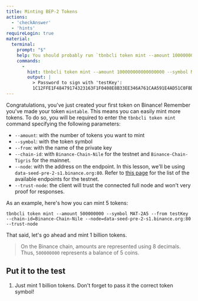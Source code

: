 ```yaml
---
title: Minting BEP-2 Tokens
actions:
  - 'checkAnswer'
  - 'hints'
requireLogin: true
material:
  terminal:
    prompt: "$"
    help: You should probably run `tbnbcli token mint --amount 100000000000000000 --symbol MAT-2A5 --from testKey --chain-id=Binance-Chain-Nile --node=data-seed-pre-2-s1.binance.org:80 --trust-node`.
    commands:
      - 
        hint: tbnbcli token mint --amount 100000000000000000 --symbol MAT-2A5 --from testKey --chain-id=Binance-Chain-Nile --node=data-seed-pre-2-s1.binance.org:80 --trust-node
        output: |
          > Password to sign with 'testKey':
          1C12FFE1F48479174323163F1F0408E8B33EE346A761CAA591E4AD51C0FBD2F8, response: {Code:0 Data:[51 48 48 48 48 48 48 48 48 48 48 48 48 48 48 48 48 48] Log:Msg 0:  Info: GasWanted:0 GasUsed:0 Tags:[{Key:[97 99 116 105 111 110] Value:[109 105 110 116 77 115 103] XXX_NoUnkeyedLiteral:{} XXX_unrecognized:[] XXX_sizecache:0}] Codespace: XXX_NoUnkeyedLiteral:{} XXX_unrecognized:[] XXX_sizecache:0})
---
```


Congratulations, you've just created your first token on Binance! Remember you've made your token `mintable`. This means you can easily mint more tokens. To do so, you will be required to enter the `tbnbcli token mint` command specifying the following parameters:

* `--amount`: with the number of tokens you want to mint
* `--symbol`: with the token symbol
* `--from`: with the name of the private key
* `--chain-id`:  with `Binance-Chain-Nile` for the testnet and `Binance-Chain-Tigris` for the mainnet.
* `--node`: with the address on the endpoint. In this lesson, we'll be using `data-seed-pre-2-s1.binance.org:80`. Refer to <a href="https://testnet-dex.binance.org/api/v1/peers" target=”_blank”> this page</a> for the list of the available endpoints for the testnet.
* `--trust-node`: the client will trust the connected full node and won't very proof for responses.

As an example, here's how you can mint 5 tokens:

```
tbnbcli token mint --amount 500000000 --symbol MAT-2A5 --from testKey --chain-id=Binance-Chain-Nile --node=data-seed-pre-2-s1.binance.org:80 --trust-node
```

That said, let's go ahead and mint 1 billion tokens.

> On the Binance chain, amounts are represented using 8 decimals. Thus, `500000000` represents a balance of 5 coins.


## Put it to the test

1. Just mint 1 billion tokens. Don't forget to pass it the correct token symbol!

